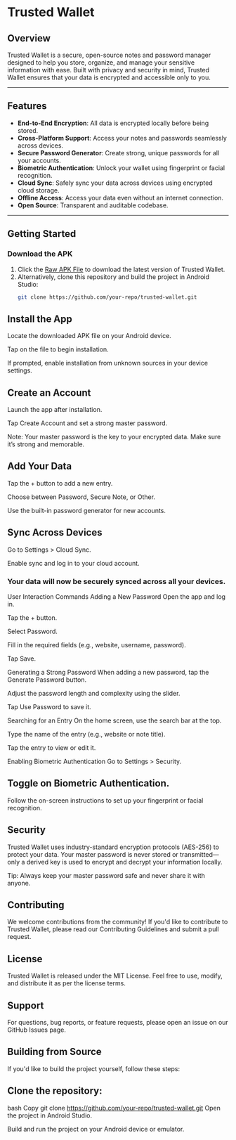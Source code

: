 # Trusted Wallet

## Overview
Trusted Wallet is a secure, open-source notes and password manager designed to help you store, organize, and manage your sensitive information with ease. Built with privacy and security in mind, Trusted Wallet ensures that your data is encrypted and accessible only to you.

---

## Features
- **End-to-End Encryption**: All data is encrypted locally before being stored.
- **Cross-Platform Support**: Access your notes and passwords seamlessly across devices.
- **Secure Password Generator**: Create strong, unique passwords for all your accounts.
- **Biometric Authentication**: Unlock your wallet using fingerprint or facial recognition.
- **Cloud Sync**: Safely sync your data across devices using encrypted cloud storage.
- **Offline Access**: Access your data even without an internet connection.
- **Open Source**: Transparent and auditable codebase.

---

## Getting Started

### Download the APK
1. Click the [Raw APK File](https://github.com/your-repo/trusted-wallet/raw/main/app/release/app-release.apk) to download the latest version of Trusted Wallet.
2. Alternatively, clone this repository and build the project in Android Studio:
   ```bash
   git clone https://github.com/your-repo/trusted-wallet.git
 ##  Install the App
Locate the downloaded APK file on your Android device.

Tap on the file to begin installation.

If prompted, enable installation from unknown sources in your device settings.

## Create an Account
Launch the app after installation.

Tap Create Account and set a strong master password.

Note: Your master password is the key to your encrypted data. Make sure it’s strong and memorable.

## Add Your Data
Tap the + button to add a new entry.

Choose between Password, Secure Note, or Other.

Use the built-in password generator for new accounts.

## Sync Across Devices
Go to Settings > Cloud Sync.

Enable sync and log in to your cloud account.

### Your data will now be securely synced across all your devices.

User Interaction Commands
Adding a New Password
Open the app and log in.

Tap the + button.

Select Password.

Fill in the required fields (e.g., website, username, password).

Tap Save.

Generating a Strong Password
When adding a new password, tap the Generate Password button.

Adjust the password length and complexity using the slider.

Tap Use Password to save it.

Searching for an Entry
On the home screen, use the search bar at the top.

Type the name of the entry (e.g., website or note title).

Tap the entry to view or edit it.

Enabling Biometric Authentication
Go to Settings > Security.

## Toggle on Biometric Authentication.

Follow the on-screen instructions to set up your fingerprint or facial recognition.

## Security
Trusted Wallet uses industry-standard encryption protocols (AES-256) to protect your data. Your master password is never stored or transmitted—only a derived key is used to encrypt and decrypt your information locally.

Tip: Always keep your master password safe and never share it with anyone.

## Contributing
We welcome contributions from the community! If you'd like to contribute to Trusted Wallet, please read our Contributing Guidelines and submit a pull request.

## License
Trusted Wallet is released under the MIT License. Feel free to use, modify, and distribute it as per the license terms.

## Support
For questions, bug reports, or feature requests, please open an issue on our GitHub Issues page.

## Building from Source
If you'd like to build the project yourself, follow these steps:

## Clone the repository:

bash
Copy
git clone https://github.com/your-repo/trusted-wallet.git
Open the project in Android Studio.

Build and run the project on your Android device or emulator.

